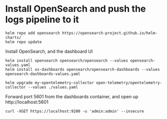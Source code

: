 # Install OpenSearch and push the logs pipeline to it

```shell
helm repo add opensearch https://opensearch-project.github.io/helm-charts/
helm repo update
```

Install OpenSearch, and the dashboard UI

```shell
helm install opensearch opensearch/opensearch --values opensearch-values.yaml
helm install os-dashboards opensearch/opensearch-dashboards --values opensearch-dashboards-values.yaml
```

```shell
helm upgrade my-opentelemetry-collector open-telemetry/opentelemetry-collector --values ./values.yaml
```

Forward port 5601 from the dashboards container, and open up http://localhost:5601

```shell
curl -XGET https://localhost:9200 -u 'admin:admin' --insecure
```

